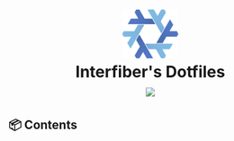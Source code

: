 <h1 align="center">
  <img src="https://raw.githubusercontent.com/Interfiber/dotfiles/main/assets/nix-snowflake.svg" width=100px>
  <br>
  Interfiber's Dotfiles
  <br>
  <img src="https://img.shields.io/badge/NixOS-unstable-informational.svg?style=flat&logo=nixos" href="https://github.com/nixos/nixpkgs">
</h1>

## 📦 Contents
